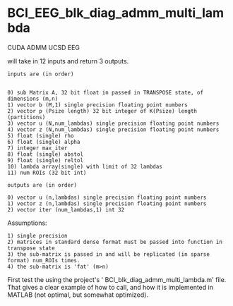 BCI_EEG_blk_diag_admm_multi_lambda
==================================

CUDA ADMM UCSD EEG


will take in 12 inputs and return 3 outputs.


	inputs are (in order)
	
	
	0) sub Matrix A, 32 bit float in passed in TRANSPOSE state, of dimensions (m,n)
	1) vector b (M,1) single precision floating point numbers
	2) vector p (Psize length) 32 bit integer of K(Psize) length (partitions)
	3) vector u (N,num_lambdas) single precision floating point numbers
	4) vector z (N,num_lambdas) single precision floating point numbers
	5) float (single) rho
	6) float (single) alpha
	7) integer max_iter
	8) float (single) abstol
	9) float (single) reltol
	10) lambda array(single) with limit of 32 lambdas
	11) num ROIs (32 bit int)

	outputs are (in order)
	
	0) vector u (n,lambdas) single precision floating point numbers
	1) vector z (n,lambdas) single precision floating point numbers
	2) vector iter (num_lambdas,1) int 32



Assumptions:

	1) single precision
	2) matrices in standard dense format must be passed into function in transpose state
	3) the sub-matrix is passed in and will be replicated (in sparse format) num_ROIs times.
	4) the sub-matrix is 'fat' (m>n)

First test the using the project's ' BCI_blk_diag_admm_multi_lambda.m' file. That gives a clear example of how to call, and how it is implemented in MATLAB (not optimal, but somewhat optimized).
